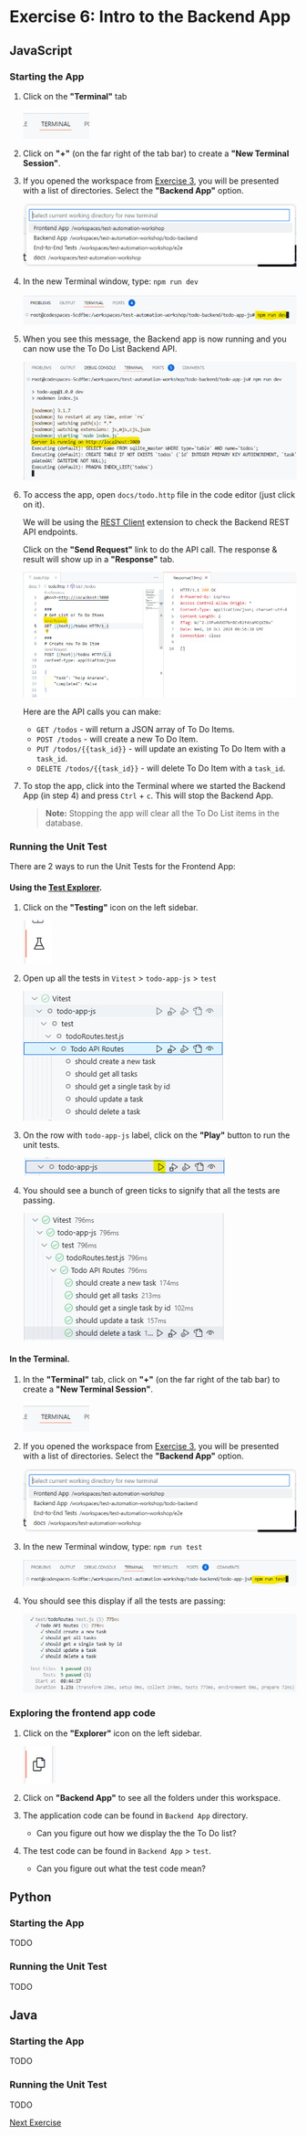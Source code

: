 # Exercise 6: Intro to the Backend App

## JavaScript

### Starting the App

1. Click on the **"Terminal"** tab

    ![Terminal tab](../images/codespace_terminal_tab.png)

2. Click on **"+"** (on the far right of the tab bar) to create a **"New Terminal Session"**.

3. If you opened the workspace from [Exercise 3](./exercise3.md), you will be presented with a list of directories. Select the **"Backend App"** option.

    ![Open Terminal in directory](../images/codespace_new_terminal_in_folder.png)

4. In the new Terminal window, type: `npm run dev`

    ![Run the Backend App](../images/backend_app_run_dev.png)

5.  When you see this message, the Backend app is now running and you can now use the To Do List Backend API.

    ![Vue App started](../images/backend_app_running.png)

6. To access the app, open `docs/todo.http` file in the code editor (just click on it).

    We will be using the [REST Client](https://marketplace.visualstudio.com/items?itemName=humao.rest-client) extension to check the Backend REST API endpoints.

    Click on the **"Send Request"** link to do the API call. The response & result will show up in a **"Response"** tab.

    ![REST Client for todo.http](../images/backend_app_rest_client1.png)

    Here are the API calls you can make:

    - `GET /todos` - will return a JSON array of To Do Items.
    - `POST /todos` - will create a new To Do Item.
    - `PUT /todos/{{task_id}}` - will update an existing To Do Item with a `task_id`.
    - `DELETE /todos/{{task_id}}` - will delete To Do Item with a `task_id`.

7. To stop the app, click into the Terminal where we started the Backend App (in step 4) and press `Ctrl` + `c`. This will stop the Backend App.

    > **Note:** Stopping the app will clear all the To Do List items in the database.

### Running the Unit Test

There are 2 ways to run the Unit Tests for the Frontend App:

#### Using the [Test Explorer](https://code.visualstudio.com/docs/editor/testing#_automatic-test-discovery-in-test-explorer).

1. Click on the **"Testing"** icon on the left sidebar.

    ![Testing icon](../images/vscode_testing_sidebar.png)

2. Open up all the tests in `Vitest` > `todo-app-js` > `test`

    ![Backend Tests](../images/vscode_test_explorer_backend_tests.png)

3. On the row with `todo-app-js` label, click on the **"Play"** button to run the unit tests.

    ![Run the unit tests for Backend app](../images/vscode_test_explorer_play_backend_tests.png)

4. You should see a bunch of green ticks to signify that all the tests are passing.

    ![Passing Backend App tests](../images/vscode_vitest_passing_backend_tests.png)

#### In the Terminal.

1. In the **"Terminal"** tab, click on **"+"** (on the far right of the tab bar) to create a **"New Terminal Session"**.

    ![Terminal tab](../images/codespace_terminal_tab.png)

2. If you opened the workspace from [Exercise 3](./exercise3.md), you will be presented with a list of directories. Select the **"Backend App"** option.

    ![Open Terminal in directory](../images/codespace_new_terminal_in_folder.png)

3. In the new Terminal window, type: `npm run test`

    ![Run the backend test](../images/vscode_terminal_backend_npm_run_test.png)

4. You should see this display if all the tests are passing:

    ![Passing backend app tests](../images/vscode_terminal_backend_passing_npm_test.png)

### Exploring the frontend app code

1. Click on the **"Explorer"** icon on the left sidebar.

    ![Explorer icon](../images/vscode_project_explorer_sidebar.png)

2. Click on **"Backend App"** to see all the folders under this workspace.

3. The application code can be found in `Backend App` directory.

    - Can you figure out how we display the the To Do list?

4. The test code can be found in `Backend App` > `test`.

    - Can you figure out what the test code mean?

## Python

### Starting the App

TODO

### Running the Unit Test

TODO

## Java

### Starting the App

TODO

### Running the Unit Test

TODO

[Next Exercise](./exercise7.md)
